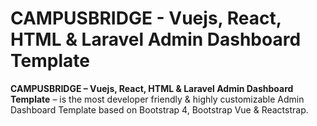 # CAMPUSBRIDGE - Vuejs, React, HTML & Laravel Admin Dashboard Template

**CAMPUSBRIDGE – Vuejs, React, HTML & Laravel Admin Dashboard Template** – is the most developer friendly & highly customizable Admin Dashboard Template based on Bootstrap 4, Bootstrap Vue & Reactstrap.
